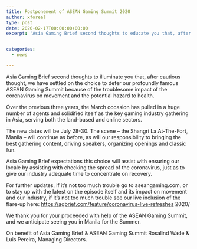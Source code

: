 ```yaml
---
title: Postponement of ASEAN Gaming Summit 2020
author: xforeal 
type: post
date: 2020-02-17T00:00:00+00:00
excerpt: 'Asia Gaming Brief second thoughts to educate you that, after cautious thought, we have settled on the choice to delay our exceptionally famous ASEAN Gaming Summit because of the problematic impact of the coronavirus on movement and the potential hazard to health '


categories:
  - news

---
```

Asia Gaming Brief second thoughts to illuminate you that, after cautious thought, we have settled on the choice to defer our profoundly famous ASEAN Gaming Summit because of the troublesome impact of the coronavirus on movement and the potential hazard to health.

Over the previous three years, the March occasion has pulled in a huge number of agents and solidified itself as the key gaming industry gathering in Asia, serving both the land-based and online sectors.

The new dates will be July 28-30. The scene &ndash; the Shangri La At-The-Fort, Manila &ndash; will continue as before, as will our responsibility to bringing the best gathering content, driving speakers, organizing openings and classic fun.

Asia Gaming Brief expectations this choice will assist with ensuring our locale by assisting with checking the spread of the coronavirus, just as to give our industry adequate time to concentrate on recovery.

For further updates, if it&#8217;s not too much trouble go to aseangaming.com, or to stay up with the latest on the episode itself and its impact on movement and our industry, if it&#8217;s not too much trouble see our live inclusion of the flare-up here:&nbsp;https://agbrief.com/feature/coronavirus-live-refreshes 2020/

We thank you for your proceeded with help of the ASEAN Gaming Summit, and we anticipate seeing you in Manila for the Summer.

On benefit of Asia Gaming Brief & ASEAN Gaming Summit Rosalind Wade & Luis Pereira, Managing Directors.